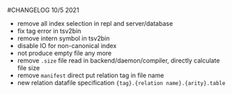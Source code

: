 #CHANGELOG
10/5 2021

- remove all index selection in repl and server/database
- fix tag error in tsv2bin
- remove intern symbol in tsv2bin
- disable IO for non-canonical index
- not produce empty file any more
- remove `.size` file read in backend/daemon/compiler, directly calculate file size
- remove `manifest` direct put relation tag in file name
- new relation datafile specification `{tag}.{relation name}.{arity}.table`
